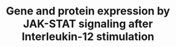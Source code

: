 ---
authors:
- ReactomeTeam
description: 'Experiments using human cord blood CD4(+) T cells show 22 protein spots
  and 20 protein spots, upregulated and downregulated proteins respectively, following
  Interleukin-12 stimulation (Rosengren et.al, 2005).  The identified upregulated
  proteins are:  BOLA2, PSME2,  MTAP, CA1,  GSTA2,  RALA,  CNN2,  CFL1,  TCP1,  HNRNPDL,  MIF,  AIP,  SOD1,
  PPIA and  PDCD4.<br>And the identified downregulated proteins are:<br>ANXA2, RPLP0,
  CAPZA1, SOD2, SNRPA1, LMNB1, LCP1, HSPA9, SERPINB2, HNRNPF, TALDO1, PAK2, TCP1,
  HNRNPA2B1, MSN, PITPNA, ARF1, SOD2, ANXA2, CDC42, RAP1B and GSTO1.  View original
  pathway at [http://www.reactome.org/PathwayBrowser/#DIAGRAM=8950505 Reactome].'
last-edited: 2021-01-25
organisms:
- Homo sapiens
redirect_from:
- /index.php/Pathway:WP4100
- /instance/WP4100
schema-jsonld:
- '@context': https://schema.org/
  '@id': https://wikipathways.github.io/pathways/WP4100.html
  '@type': Dataset
  creator:
    '@type': Organization
    name: WikiPathways
  description: 'Experiments using human cord blood CD4(+) T cells show 22 protein
    spots and 20 protein spots, upregulated and downregulated proteins respectively,
    following Interleukin-12 stimulation (Rosengren et.al, 2005).  The identified
    upregulated proteins are:  BOLA2, PSME2,  MTAP, CA1,  GSTA2,  RALA,  CNN2,  CFL1,  TCP1,  HNRNPDL,  MIF,  AIP,  SOD1,
    PPIA and  PDCD4.<br>And the identified downregulated proteins are:<br>ANXA2, RPLP0,
    CAPZA1, SOD2, SNRPA1, LMNB1, LCP1, HSPA9, SERPINB2, HNRNPF, TALDO1, PAK2, TCP1,
    HNRNPA2B1, MSN, PITPNA, ARF1, SOD2, ANXA2, CDC42, RAP1B and GSTO1.  View original
    pathway at [http://www.reactome.org/PathwayBrowser/#DIAGRAM=8950505 Reactome].'
  keywords:
  - LCP1
  - HNRNPDL gene
  - SNRPA1
  - GSTA2 gene
  - CA1 gene
  - BOLA2
  - CNN2 gene
  - ARF1
  - CA1
  - CDC42
  - 'p-Y693-STAT4 '
  - SERPINB2 gene
  - RPLP0
  - ANXA2 gene
  - CNN2
  - PAK2
  - IL10
  - GSTO1
  - RAP1B
  - IFNG gene
  - HNRNPF gene
  - HNRNPF
  - TALDO1
  - CDC42 gene
  - SOD1 gene
  - TALDO1 gene
  - TCP1
  - SNRPA1 gene
  - CFL1
  - RAPB1 gene
  - HSP9 gene
  - RALA gene
  - CFL1 gene
  - MIF
  - AIP gene
  - SOD2
  - MIF gene
  - PPIA gene
  - PSME2
  - LCP1 gene
  - GSTO1 gene
  - PSME2 gene
  - LMNB1
  - CAPZA1 gene
  - LMNB1 gene
  - SERPINB2
  - CAPZA1
  - ANXA2
  - SOD1
  - AIP
  - Y963-STAT4 dimer
  - PITPNA gene
  - RPLP0 gene
  - IFNG
  - HNRNPA2B1 gene
  - HNRNPA2B1
  - TCP1 gene
  - GGC-RALA
  - PPIA
  - MSN
  - HSPA9
  - PDCD4 gene
  - PITPNA
  - MTAP gene
  - BOLA2 gene
  - ARF1 gene
  - PDCD4
  - GSTA2
  - SOD2 gene
  - MTAP
  - MSN gene
  - IL10 gene
  - HNRNPDL
  - PAK2 gene
  license: CC0
  name: Gene and protein expression by JAK-STAT signaling after Interleukin-12 stimulation
seo: CreativeWork
title: Gene and protein expression by JAK-STAT signaling after Interleukin-12 stimulation
wpid: WP4100
---